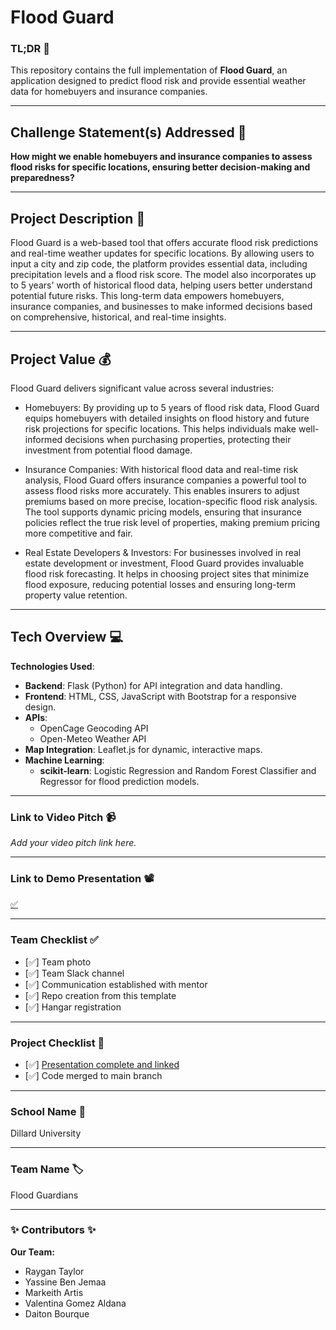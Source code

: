 # Flood Guard

### TL;DR 🚨

This repository contains the full implementation of **Flood Guard**, an application designed to predict flood risk and provide essential weather data for homebuyers and insurance companies.

---

## Challenge Statement(s) Addressed 🎯

**How might we enable homebuyers and insurance companies to assess flood risks for specific locations, ensuring better decision-making and preparedness?**

---

## Project Description 🤯

Flood Guard is a web-based tool that offers accurate flood risk predictions and real-time weather updates for specific locations. By allowing users to input a city and zip code, the platform provides essential data, including precipitation levels and a flood risk score. The model also incorporates up to 5 years' worth of historical flood data, helping users better understand potential future risks. This long-term data empowers homebuyers, insurance companies, and businesses to make informed decisions based on comprehensive, historical, and real-time insights.

---

## Project Value 💰

Flood Guard delivers significant value across several industries:

- Homebuyers: By providing up to 5 years of flood risk data, Flood Guard equips homebuyers with detailed insights on flood history and future risk projections for specific locations. This helps individuals make well-informed decisions when purchasing properties, protecting their investment from potential flood damage.

- Insurance Companies: With historical flood data and real-time risk analysis, Flood Guard offers insurance companies a powerful tool to assess flood risks more accurately. This enables insurers to adjust premiums based on more precise, location-specific flood risk analysis. The tool supports dynamic pricing models, ensuring that insurance policies reflect the true risk level of properties, making premium pricing more competitive and fair.

- Real Estate Developers & Investors: For businesses involved in real estate development or investment, Flood Guard provides invaluable flood risk forecasting. It helps in choosing project sites that minimize flood exposure, reducing potential losses and ensuring long-term property value retention.

---

## Tech Overview 💻

**Technologies Used**:

- **Backend**: Flask (Python) for API integration and data handling.
- **Frontend**: HTML, CSS, JavaScript with Bootstrap for a responsive design.
- **APIs**:
  - OpenCage Geocoding API
  - Open-Meteo Weather API
- **Map Integration**: Leaflet.js for dynamic, interactive maps.
- **Machine Learning**:
  - **scikit-learn**: Logistic Regression and Random Forest Classifier and Regressor for flood prediction models.

---

### Link to Video Pitch 📹

_Add your video pitch link here._

---

### Link to Demo Presentation 📽

[✅](https://besmart2024.slack.com/files/U07UVJM98P7/F0816A5SU1Y/flood_guard_demo.mov)

---

### Team Checklist ✅

- [✅] Team photo
- [✅] Team Slack channel
- [✅] Communication established with mentor
- [✅] Repo creation from this template
- [✅] Hangar registration

---

### Project Checklist 🏁

- [✅] [Presentation complete and linked](https://docs.google.com/presentation/d/1HT9M6dHDdcKcLQ5URnr3g-81Br8rvAm0b92jH1cpPF0/edit?usp=sharing)
- [✅] Code merged to main branch

---

### School Name 🏫

Dillard University

---

### Team Name 🏷

Flood Guardians

---

### ✨ Contributors ✨

**Our Team:**

- Raygan Taylor
- Yassine Ben Jemaa
- Markeith Artis
- Valentina Gomez Aldana
- Daiton Bourque
